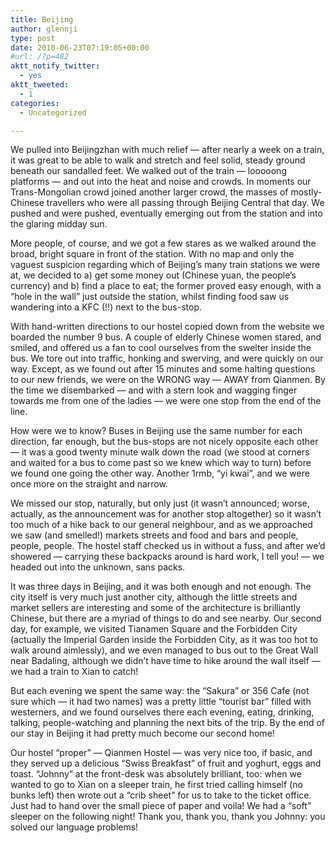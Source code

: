 ```yaml
---
title: Beijing
author: glennji
type: post
date: 2010-06-23T07:19:05+00:00
#url: /?p=482
aktt_notify_twitter:
  - yes
aktt_tweeted:
  - 1
categories:
  - Uncategorized

---
```

We pulled into Beijingzhan with much relief &#8212; after nearly a week on a train, it was great to be able to walk and stretch and feel solid, steady ground beneath our sandalled feet. We walked out of the train &#8212; looooong platforms &#8212; and out into the heat and noise and crowds. In moments our Trans-Mongolian crowd joined another larger crowd, the masses of mostly-Chinese travellers who were all passing through Beijing Central that day. We pushed and were pushed, eventually emerging out from the station and into the glaring midday sun.
  
More people, of course, and we got a few stares as we walked around the broad, bright square in front of the station. With no map and only the vaguest suspicion regarding which of Beijing&#8217;s many train stations we were at, we decided to a) get some money out (Chinese yuan, the people&#8217;s currency) and b) find a place to eat; the former proved easy enough, with a &#8220;hole in the wall&#8221; just outside the station, whilst finding food saw us wandering into a KFC (!!) next to the bus-stop.
  
With hand-written directions to our hostel copied down from the website we boarded the number 9 bus. A couple of elderly Chinese women stared, and smiled, and offered us a fan to cool ourselves from the swelter inside the bus. We tore out into traffic, honking and swerving, and were quickly on our way. Except, as we found out after 15 minutes and some halting questions to our new friends, we were on the WRONG way &#8212; AWAY from Qianmen. By the time we disembarked &#8212; and with a stern look and wagging finger towards me from one of the ladies &#8212; we were one stop from the end of the line.
  
How were we to know? Buses in Beijing use the same number for each direction, far enough, but the bus-stops are not nicely opposite each other &#8212; it was a good twenty minute walk down the road (we stood at corners and waited for a bus to come past so we knew which way to turn) before we found one going the other way. Another 1rmb, &#8220;yi kwai&#8221;, and we were once more on the straight and narrow.
  
We missed our stop, naturally, but only just (it wasn&#8217;t announced; worse, actually, as the announcement was for another stop altogether) so it wasn&#8217;t too much of a hike back to our general neighbour, and as we approached we saw (and smelled!) markets streets and food and bars and people, people, people. The hostel staff checked us in without a fuss, and after we&#8217;d showered &#8212; carrying these backpacks around is hard work, I tell you! &#8212; we headed out into the unknown, sans packs.
  
It was three days in Beijing, and it was both enough and not enough. The city itself is very much just another city, although the little streets and market sellers are interesting and some of the architecture is brilliantly Chinese, but there are a myriad of things to do and see nearby. Our second day, for example, we visited Tianamen Square and the Forbidden City (actually the Imperial Garden inside the Forbidden City, as it was too hot to walk around aimlessly), and we even managed to bus out to the Great Wall near Badaling, although we didn&#8217;t have time to hike around the wall itself &#8212; we had a train to Xian to catch!
  
But each evening we spent the same way: the &#8220;Sakura&#8221; or 356 Cafe (not sure which &#8212; it had two names) was a pretty little &#8220;tourist bar&#8221; filled with westerners, and we found ourselves there each evening, eating, drinking, talking, people-watching and planning the next bits of the trip. By the end of our stay in Beijing it had pretty much become our second home!
  
Our hostel &#8220;proper&#8221; &#8212; Qianmen Hostel &#8212; was very nice too, if basic, and they served up a delicious &#8220;Swiss Breakfast&#8221; of fruit and yoghurt, eggs and toast. &#8220;Johnny&#8221; at the front-desk was absolutely brilliant, too: when we wanted to go to Xian on a sleeper train, he first tried calling himself (no bunks left) then wrote out a &#8220;crib sheet&#8221; for us to take to the ticket office. Just had to hand over the small piece of paper and voila! We had a &#8220;soft&#8221; sleeper on the following night! Thank you, thank you, thank you Johnny: you solved our language problems!
